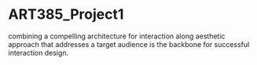 # ART385_Project1
combining a compelling architecture for interaction along aesthetic approach that addresses a target audience is the backbone for successful interaction design.
